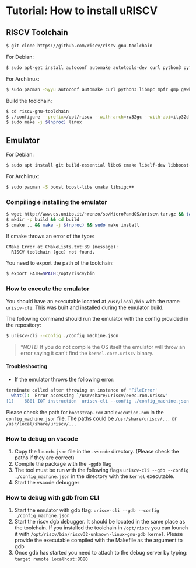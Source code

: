 # Tutorial: How to install uRISCV

## RISCV Toolchain

```bash
$ git clone https://github.com/riscv/riscv-gnu-toolchain
```

For Debian:
```bash
$ sudo apt-get install autoconf automake autotools-dev curl python3 python3-pip libmpc-dev libmpfr-dev libgmp-dev gawk build-essential bison flex texinfo gperf libtool patchutils bc zlib1g-dev libexpat-dev ninja-build git cmake libglib2.0-dev
```

For Archlinux:
```bash
$ sudo pacman -Syyu autoconf automake curl python3 libmpc mpfr gmp gawk base-devel bison flex texinfo gperf libtool patchutils bc zlib expat git
```

Build the toolchain:
```bash
$ cd riscv-gnu-toolchain
$ ./configure --prefix=/opt/riscv --with-arch=rv32gc --with-abi=ilp32d
$ sudo make -j $(nproc) linux
```

## Emulator

For Debian:
```bash
$ sudo apt install git build-essential libc6 cmake libelf-dev libboost-dev libboost-program-options-dev libsigc++-2.0-dev gcc-riscv64-unknown-elf
```

For Archlinux:
```bash
$ sudo pacman -S boost boost-libs cmake libsigc++
```

### Compiling e installing the emulator
```bash 
$ wget http://www.cs.unibo.it/~renzo/so/MicroPandOS/uriscv.tar.gz && tar -xf uriscv.tar.gz && cd uriscv
$ mkdir -p build && cd build
$ cmake .. && make -j $(nproc) && sudo make install 
```
If cmake throws an error of the type:
```
CMake Error at CMakeLists.txt:39 (message):
  RISCV toolchain (gcc) not found.
```
You need to export the path of the toolchain:
```bash
$ export PATH=$PATH:/opt/riscv/bin
```

### How to execute the emulator
You should have an executable located at `/usr/local/bin` with the name 
`uriscv-cli`. This was built and installed during the emulator build.

The following command should run the emulator with the config provided in the
repository:
```bash
$ uriscv-cli --config ./config_machine.json
```
> **_NOTE:_* If you do not compile the OS itself the emulator will throw an 
error saying it can't find the `kernel.core.uriscv` binary.

#### Troubleshooting
- If the emulator throws the following error:
```bash
terminate called after throwing an instance of 'FileError'
  what():  Error accessing `/usr/share/uriscv/exec.rom.uriscv'
[1]    6801 IOT instruction  uriscv-cli --config ./config_machine.json
```
Please check the path for `bootstrap-rom` and `execution-rom` in the 
`config_machine.json` file. The paths could be `/usr/share/uriscv/...` or 
`/usr/local/share/uriscv/...`

### How to debug on vscode
1. Copy the `launch.json` file in the `.vscode` directory. (Please check the 
paths if they are correct)
2. Compile the package with the `-ggdb` flag
3. The tool must be run with the following flags `uriscv-cli --gdb --config 
./config_machine.json` in the directory with the `kernel` executable.
4. Start the vscode debugger

### How to debug with gdb from CLI
1. Start the emulator with gdb flag: `uriscv-cli --gdb --config 
./config_machine.json`
2. Start the riscv dgb debugger. It should be located in the same place as the
toolchain. If you installed the toolchain in `/opt/riscv` you can lounch it with
`/opt/riscv/bin/riscv32-unknown-linux-gnu-gdb kernel`. Please provide the 
executable compiled with the Makefile as the argument to gdb
4. Once gdb has started you need to attach to the debug server by typing: 
`target remote localhost:8080`
